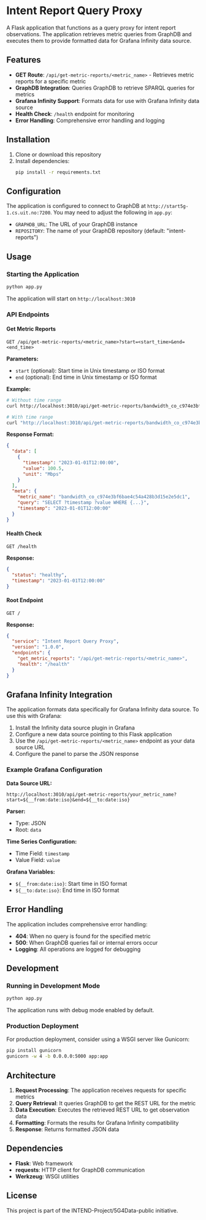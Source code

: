 # Intent Report Query Proxy

A Flask application that functions as a query proxy for intent report observations. The application retrieves metric queries from GraphDB and executes them to provide formatted data for Grafana Infinity data source.

## Features

- **GET Route**: `/api/get-metric-reports/<metric_name>` - Retrieves metric reports for a specific metric
- **GraphDB Integration**: Queries GraphDB to retrieve SPARQL queries for metrics
- **Grafana Infinity Support**: Formats data for use with Grafana Infinity data source
- **Health Check**: `/health` endpoint for monitoring
- **Error Handling**: Comprehensive error handling and logging

## Installation

1. Clone or download this repository
2. Install dependencies:
   ```bash
   pip install -r requirements.txt
   ```

## Configuration

The application is configured to connect to GraphDB at `http://start5g-1.cs.uit.no:7200`. You may need to adjust the following in `app.py`:

- `GRAPHDB_URL`: The URL of your GraphDB instance
- `REPOSITORY`: The name of your GraphDB repository (default: "intent-reports")

## Usage

### Starting the Application

```bash
python app.py
```

The application will start on `http://localhost:3010`

### API Endpoints

#### Get Metric Reports
```
GET /api/get-metric-reports/<metric_name>?start=<start_time>&end=<end_time>
```

**Parameters:**
- `start` (optional): Start time in Unix timestamp or ISO format
- `end` (optional): End time in Unix timestamp or ISO format

**Example:**
```bash
# Without time range
curl http://localhost:3010/api/get-metric-reports/bandwidth_co_c974e3bf6bae4c54a428b3d15e2e5dc1

# With time range
curl "http://localhost:3010/api/get-metric-reports/bandwidth_co_c974e3bf6bae4c54a428b3d15e2e5dc1?start=1640995200&end=1641081600"
```

**Response Format:**
```json
{
  "data": [
    {
      "timestamp": "2023-01-01T12:00:00",
      "value": 100.5,
      "unit": "Mbps"
    }
  ],
  "meta": {
    "metric_name": "bandwidth_co_c974e3bf6bae4c54a428b3d15e2e5dc1",
    "query": "SELECT ?timestamp ?value WHERE {...}",
    "timestamp": "2023-01-01T12:00:00"
  }
}
```

#### Health Check
```
GET /health
```

**Response:**
```json
{
  "status": "healthy",
  "timestamp": "2023-01-01T12:00:00"
}
```

#### Root Endpoint
```
GET /
```

**Response:**
```json
{
  "service": "Intent Report Query Proxy",
  "version": "1.0.0",
  "endpoints": {
    "get_metric_reports": "/api/get-metric-reports/<metric_name>",
    "health": "/health"
  }
}
```

## Grafana Infinity Integration

The application formats data specifically for Grafana Infinity data source. To use this with Grafana:

1. Install the Infinity data source plugin in Grafana
2. Configure a new data source pointing to this Flask application
3. Use the `/api/get-metric-reports/<metric_name>` endpoint as your data source URL
4. Configure the panel to parse the JSON response

### Example Grafana Configuration

**Data Source URL:**
```
http://localhost:3010/api/get-metric-reports/your_metric_name?start=${__from:date:iso}&end=${__to:date:iso}
```

**Parser:**
- Type: JSON
- Root: `data`

**Time Series Configuration:**
- Time Field: `timestamp`
- Value Field: `value`

**Grafana Variables:**
- `${__from:date:iso}`: Start time in ISO format
- `${__to:date:iso}`: End time in ISO format

## Error Handling

The application includes comprehensive error handling:

- **404**: When no query is found for the specified metric
- **500**: When GraphDB queries fail or internal errors occur
- **Logging**: All operations are logged for debugging

## Development

### Running in Development Mode

```bash
python app.py
```

The application runs with debug mode enabled by default.

### Production Deployment

For production deployment, consider using a WSGI server like Gunicorn:

```bash
pip install gunicorn
gunicorn -w 4 -b 0.0.0.0:5000 app:app
```

## Architecture

1. **Request Processing**: The application receives requests for specific metrics
2. **Query Retrieval**: It queries GraphDB to get the REST URL for the metric
3. **Data Execution**: Executes the retrieved REST URL to get observation data
4. **Formatting**: Formats the results for Grafana Infinity compatibility
5. **Response**: Returns formatted JSON data

## Dependencies

- **Flask**: Web framework
- **requests**: HTTP client for GraphDB communication
- **Werkzeug**: WSGI utilities

## License

This project is part of the INTEND-Project/5G4Data-public initiative. 